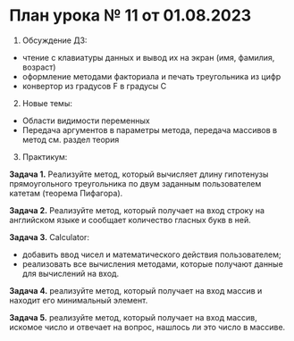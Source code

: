 # План урока № 11 от 01.08.2023

1. Обсуждение ДЗ:
- чтение с клавиатуры данных и вывод их на экран (имя, фамилия, возраст)
- оформление методами факториала и печать треугольника из цифр
- конвертор из градусов F в градусы C


2. Новые темы:
- Области видимости переменных
- Передача аргументов в параметры метода, передача массивов в метод
   см. раздел теория

3. Практикум:

**Задача 1.**
Реализуйте метод, который вычисляет длину гипотенузы прямоугольного треугольника по двум
заданным пользователем катетам (теорема Пифагора).

**Задача 2.**
Реализуйте метод, который получает на вход строку на английском языке и сообщает количество
гласных букв в ней.

**Задача 3.**
Calculator:
- добавить ввод чисел и математического действия пользователем;
- реализовать все вычисления методами, которые получают данные для вычислений на вход.

**Задача 4.**
реализуйте метод, который получает на вход массив и находит его минимальный элемент.

**Задача 5.**
реализуйте метод, который получает на вход массив, искомое число и отвечает на вопрос,
нашлось ли это число в массиве.








